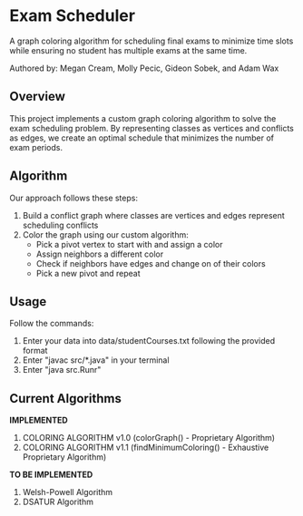 # Exam Scheduler

A graph coloring algorithm for scheduling final exams to minimize time slots while ensuring no student has multiple exams at the same time.

Authored by: Megan Cream, Molly Pecic, Gideon Sobek, and Adam Wax

## Overview

This project implements a custom graph coloring algorithm to solve the exam scheduling problem. By representing classes as vertices and conflicts as edges, we create an optimal schedule that minimizes the number of exam periods.

## Algorithm

Our approach follows these steps:

1. Build a conflict graph where classes are vertices and edges represent scheduling conflicts
2. Color the graph using our custom algorithm:
   - Pick a pivot vertex to start with and assign a color
   - Assign neighbors a different color
   - Check if neighbors have edges and change on of their colors
   - Pick a new pivot and repeat

## Usage

Follow the commands:

1. Enter your data into data/studentCourses.txt following the provided format
2. Enter "javac src/\*.java" in your terminal
3. Enter "java src.Runr"

## Current Algorithms

**IMPLEMENTED**

1. COLORING ALGORITHM v1.0 (colorGraph() - Proprietary Algorithm)
2. COLORING ALGORITHM v1.1 (findMinimumColoring() - Exhaustive Proprietary Algorithm)

**TO BE IMPLEMENTED**

1. Welsh-Powell Algorithm
2. DSATUR Algorithm
